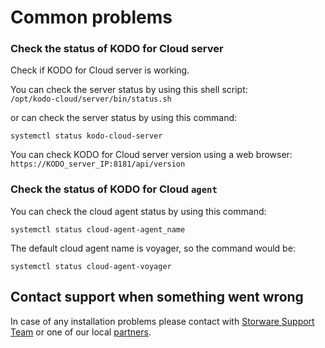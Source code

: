 # Common problems

### Check the status of KODO for Cloud server

Check if KODO for Cloud server is working.

You can check the server status by using this shell script:  
`/opt/kodo-cloud/server/bin/status.sh`

or can check the server status by using this command:

`systemctl status kodo-cloud-server`

You can check KODO for Cloud server version using a web browser:  
`https://KODO_server_IP:8181/api/version`

### Check the status of KODO for Cloud `agent` 

You can check the cloud agent status by using this command:

`systemctl status cloud-agent-agent_name`

The default cloud agent name is voyager, so the command would be:

`systemctl status cloud-agent-voyager`

## Contact support when something went wrong

In case of any installation problems please contact with [Storware Support Team](mailto:support@storware.eu) or one of our local [partners](https://storware.eu/en/partners/).

